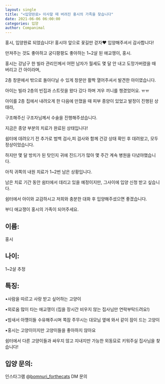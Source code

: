 ```yaml
---
layout: single
title: "<입양완료> 이사할 때 버려진 홍시의 가족을 찾습니다"
date: 2021-06-06 06:00:00
categories: 입양
author: Companimal
---
```


홍시, 입양완료 되었습니다! 홍시야 앞으로 꽃길만 걷자♥ 입양해주셔서 감사합니다!

만져주는 것도 좋아하고 궁디팡팡도 좋아하는 1~2살 된 애교쟁이, 홍시.

홍시는 강남구 한 빌라 관리인께서 어떤 남자가 월세도 몇 달 안 내고 도망가버렸을 때 버리고 간 아이라며,

2층 창문에서 밖으로 돌아다닐 수 있게 창문만 활짝 열어주셔서 발견한 아이였습니다.

아이는 빌라 2층의 빈집과 스트릿을 왔다 갔다 하며 겨우 끼니를 챙겼었어요. ㅠㅠ

아이를 2층 집에서 내려오게 한 다음에 만졌을 때 피부 종양이 있었고 발정이 진행된 상태라,

구조해주신 구조자님께서 수술을 진행해주셨습니다.

지금은 종양 부분의 치료가 완료된 상태입니다!

쉼터에 데려오기 전 추가로 범백 검사,피 검사와 함께 건강 상태 확인 후 데려왔고, 모두 정상이었습니다.

하지만 몇 달 방치가 된 탓인지 귀에 진드기가 많아 몇 주간 계속 병원을 다녔야했습니다.

아직 귀쪽의 내원 치료가 1~2번 남은 상황입니다.

남은 치료 기간 동안 쉼터에서 데리고 있을 예정이지만, 그사이에 입양 신청 받고 싶습니다.

쉼터에서 아이와 교감하시고 저희와 충분한 대화 후 입양해주셨으면 좋겠습니다.

부디 애교쟁이 홍시의 가족이 되어주세요.

## 이름:

홍시

## 나이:

1~2살 추정

## 특징:

•사람을 따르고 사랑 받고 싶어하는 고양이

•외로움 많이 타는 애교쟁이 (집을 장시간 비우지 않는 집사님만 연락부탁드려요!)

•밤새서 아깽이들 수유해주시며 쪽잠 주무시는 대모님 옆에 와서 같이 잠이 드는 고양이

•홍시는 고양이이지만 고양이들을 좋아하지 않아요

쉼터에서 다른 고양이들과 싸우지 않고 지내지만 가능한 외동묘로 키워주실 집사님을 찾습니다!

## 입양 문의:

인스타그램 @[bomnuri_forthecats](https://www.instagram.com/bomnuri_forthecats/) DM 문의
